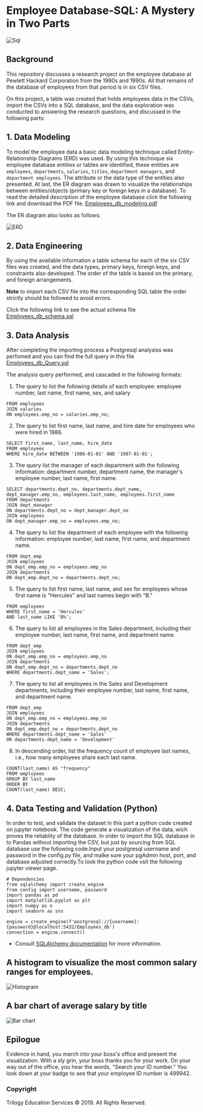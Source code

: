 # Employee Database-SQL: A Mystery in Two Parts

![Sql](EmployeeSQL/Images/postsql.gif)

## Background

This repository discusses a research project on the employee database at  Pewlett Hackard Corporation from the 1980s and 1990s. All that remains of the database of employees from that period is in six CSV files.

On this project,  a table was created that holds employees data in the CSVs, import the CSVs into a SQL database, and the data exploration was conducted to answering the research questions, and discussed in the following parts:

## 1. Data Modeling

To model the employee data a  basic data modeling technique called  Entity-Relationship Diagrams (ERD) was used. By using this technique six employee database entities or tables are identified, these entities are `employees`, `departments`, `salaries`, `titles`, `department managers`, and `department employees`. The attribute or the data type of the entities also presented. At last, the ER diagram was drawn to visualize the relationships between entities/objects (primary key or foreign keys in a database). To read the detailed description of the employee database click the following link and download the PDF file. [Employees_db_modeling.pdf](EmployeeSQL/ERD/Employees_db_modeling.pdf)

The ER diagram also looks as follows: 

![ERD](EmployeeSQL/ERD/Employees_db_ERD.png)

## 2. Data Engineering

By using the available information a table schema for each of the six CSV files was created, and the data types, primary keys, foreign keys, and constraints also developed. The order of the table is based on the primary, and foreign arrangements. 

**Note** to import each  CSV file into the corresponding SQL table the order strictly should be followed to avoid errors. 

Click the following link to see the actual schema file [Employees_db_schema.sql](EmployeeSQL/Employees_db_schema.sql) 

## 3. Data Analysis

After completing the importing process a Postgresql analysiss was perfomed and you can find the full query in this file [Employees_db_Query.sql](EmployeeSQL/Employees_db_Query.sql)   

The analysis query performed, and cascaded in the following formats: 

1. The query to list the following details of each employee: employee number, last name, first name, sex, and salary

```SELECT employees.emp_no, employees.last_name, employees.first_name, employees.sex, salaries.salary
FROM employees
JOIN salaries
ON employees.emp_no = salaries.emp_no;

   ```
   
2. The query to list first name, last name, and hire date for employees who were hired in 1986.

```
SELECT first_name, last_name, hire_date 
FROM employees
WHERE hire_date BETWEEN '1986-01-01' AND '1987-01-01';

 ```
 
3. The query list the manager of each department with the following information: department number, department name, the manager's employee number, last name, first name.
```employee number, last name, first name.
SELECT departments.dept_no, departments.dept_name, dept_manager.emp_no, employees.last_name, employees.first_name
FROM departments
JOIN dept_manager
ON departments.dept_no = dept_manager.dept_no
JOIN employees
ON dept_manager.emp_no = employees.emp_no;
 ```

4. The query to list the department of each employee with the following information: employee number, last name, first name, and department name.
 ```SELECT dept_emp.emp_no, employees.last_name, employees.first_name, departments.dept_name
FROM dept_emp
JOIN employees
ON dept_emp.emp_no = employees.emp_no
JOIN departments
ON dept_emp.dept_no = departments.dept_no;
 
 ```
5. The query to list first name, last name, and sex for employees whose first name is "Hercules" and last names begin with "B."

```SELECT first_name, last_name,sex
FROM employees
WHERE first_name = 'Hercules'
AND last_name LIKE 'B%';

 ```

6. The query to list all employees in the Sales department, including their employee number, last name, first name, and department name.

```SELECT dept_emp.emp_no, employees.last_name, employees.first_name, departments.dept_name
FROM dept_emp
JOIN employees
ON dept_emp.emp_no = employees.emp_no
JOIN departments
ON dept_emp.dept_no = departments.dept_no
WHERE departments.dept_name = 'Sales';

 ```
7. The query to list all employees in the Sales and Development departments, including their employee number, last name, first name, and department name.

```SELECT dept_emp.emp_no, employees.last_name, employees.first_name, departments.dept_name
FROM dept_emp
JOIN employees
ON dept_emp.emp_no = employees.emp_no
JOIN departments
ON dept_emp.dept_no = departments.dept_no
WHERE departments.dept_name = 'Sales' 
OR departments.dept_name = 'Development'
 ```

8. In descending order, list the frequency count of employee last names, i.e., how many employees share each last name.

```SELECT last_name,
COUNT(last_name) AS "frequency"
FROM employees
GROUP BY last_name
ORDER BY
COUNT(last_name) DESC;

 ```

## 4. Data Testing and Validation (Python)

In order to test, and validate the dataset in this part a python code created on jupyter notebook. The code generate a visualization of the data, wich proves the reliablity of the database. In order to import the SQL database in to Pandas without importing the CSV, but just by sourcing from SQL database use the following code.Input your postgresql username and password in the config.py file, and malke sure your pgAdmin host, port, and database adjusted correctly.To look the python code vsit the following jupyter viewer page.  
   ```
   # Dependencies
   from sqlalchemy import create_engine
   from config import username, password
   import pandas as pd
   import matplotlib.pyplot as plt
   import numpy as n
   import seaborn as sns
   
   engine = create_engine(f'postgresql://{username}:{password}@localhost:5432/Employees_db')
   connection = engine.connect()
   ```
* Consult [SQLAlchemy documentation](https://docs.sqlalchemy.org/en/latest/core/engines.html#postgresql) for more information.

## A histogram to visualize the most common salary ranges for employees.
![Histogram](EmployeeSQL/Images/employee_salary_distribution.png)


## A bar chart of average salary by title
![Bar chart](EmployeeSQL/Images/average_salary_by_title.png)

## Epilogue

Evidence in hand, you march into your boss's office and present the visualization. With a sly grin, your boss thanks you for your work. On your way out of the office, you hear the words, "Search your ID number." You look down at your badge to see that your employee ID number is 499942.

### Copyright

Trilogy Education Services © 2019. All Rights Reserved.
